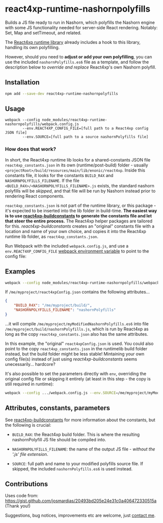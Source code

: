 # react4xp-runtime-nashornpolyfills

Builds a JS file ready to run in Nashorn, which polyfills the Nashorn engine with some JS functionality needed for server-side React rendering. Notably: Set, Map and setTimeout, and related. 

The [React4xp runtime library](https://github.com/enonic/lib-react4xp-runtime) already includes a hook to this library, handling its own polyfilling. 

However, should you need to **adjust or add your own polyfilling**, you can use the included `nashornPolyfills.es6` file as a template, and follow the description below to _override and replace_ React4xp's own Nashorn polyfill. 
 
 
## Installation

```bash
npm add --save-dev react4xp-runtime-nashornpolyfills
```

## Usage

```
webpack --config node_modules/react4xp-runtime-nashornpolyfills/webpack.config.js 
        --env.REACT4XP_CONFIG_FILE=[full path to a React4xp config JSON file] 
        --env.SOURCE=[full path to a source nashornPolyfills file]
```

### How does that work?

In short, the React4xp runtime lib looks for a shared-constants JSON file `react4xp_constants.json` in its own (runtime/post-build) folder - usually `<projectRoot>/build/resources/main/lib/enonic/react4xp`. Inside this constants file, it looks for the constants `BUILD_R4X` and `NASHORNPOLYFILLS_FILENAME`. If the file `<BUILD_R4X>/<NASHORNPOLYFILLS_FILENAME>.js` exists, the standard nashorn polyfills will be _skipped_, and that file will be run by Nashorn instead prior to rendering React components. 

`react4xp_constants.json` is not part of the runtime library, or this package - it's expected to be inserted into the lib folder in build-time. **The easiest way is to use [react4xp-buildconstants](https://www.npmjs.com/package/react4xp-buildconstants) to generate the constants file and let that steer the entire process.** The React4xp helper packages are tailored for this. _react4xp-buildconstants_ creates an "original" constants file with a location and name of your own choice, and copies it into the React4xp runtime lib folder, as `react4xp_constants.json`. 
  
Run Webpack with the included `webpack.config.js`, and use a `env.REACT4XP_CONFIG_FILE` [webpack environment variable](https://webpack.js.org/guides/environment-variables/) to point to the config file:

## Examples

```bash
webpack --config node_modules/react4xp-runtime-nashornpolyfills/webpack.config.js --env.REACT4XP_CONFIG_FILE=/me/myproject/react4xpConfig.json --env.SOURCE=/me/myproject/myModifiedNashornPolyfills.es6
```

If `/me/myproject/react4xpConfig.json` contains the following attributes... 

```json
{ 
	"BUILD_R4X": "/me/myproject/build/",
	"NASHORNPOLYFILLS_FILENAME": "nashornPolyfills"
}
```

...it will compile `/me/myproject/myModifiedNashornPolyfills.es6` into file `/me/myproject/build/nashornPolyfills.js`, which is run by React4xp as long as the copy `react4xp_constants.json` also has the same attributes. 

In this example, the "original" `react4xpConfig.json` is used. You could also point to the copy `react4xp_constants.json` in the runtimelib build folder instead, but the build folder might be less stable! Mintaining your own config file(s) instead of just using _react4xp-buildconstants_ seems unecessarily... hardcore? 

It's also possible to set the parameters directly with `env`, overriding the original config file or skipping it entirely (at least in this step - the copy is still required in runtime):

```bash
webpack --config .../webpack.config.js --env.SOURCE=/me/myproject/myModifiedNashornPolyfills.es6 --env.BUILD_R4X=/me/myproject/build/ --env.NASHORNPOLYFILLS_FILENAME=nashornPolyfills
```


## Attributes, constants, parameters

See [react4xp-buildconstants](https://www.npmjs.com/package/react4xp-buildconstants) for more information about the constants, but the following is crucial:

 - `BUILD_R4X`: the React4xp build folder. This is where the resulting nashornPolyfill JS file should be compiled into.

 - `NASHORNPOLYFILLS_FILENAME`: the name of the output JS file - _without the '.js' file extension_.
 
 - `SOURCE`: full path and name to your modified polyfills source file. If skipped, the included `nashornPolyfills.es6` is used instead.


## Contributions

Uses code from: https://gist.github.com/josmardias/20493bd205e24e31c0a406472330515a (Thank you!)

Suggestions, bug notices, improvements etc are welcome, just [contact me](mailto:espen42@gmail.com).
